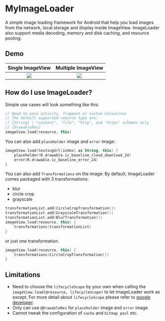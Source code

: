 # MyImageLoader

A simple image loading framework for Android that help you load images from the network, local storage and display inside ImageView.
ImageLoader also support media decoding, memory and disk caching, and resource pooling.

## Demo

Single ImageView            |  Multiple ImageView
:-------------------------:|:-------------------------:
![](https://media.giphy.com/media/IorGtKTGOUdNTV1cQF/giphy.gif)  |  ![](https://media.giphy.com/media/CGZVkYhiN4KolRMYUL/giphy.gif)


  
## How do I use ImageLoader?

Simple use cases will look something like this:
```kotlin
// Need to pass activity, fragment or custom Coroutines
// The default supported reource type are: 
// [String] : "content", "file", "http", and "https" schemes only 
// [DrawableRes]
imageView.load(resource, this)
```
You can also add ```placeholder``` image and ```error``` image:
```kotlin
imageView.load(testingUrl[index] as String, this) {
    placeholder(R.drawable.ic_baseline_cloud_download_24)
    error(R.drawable.ic_baseline_error_24)
}
```
You can also add ```Transformations``` on the image:
By default, ImageLoader comes packaged with 3 transformations: 
- blur
- circle crop
- grayscale
```kotlin
transformationList.add(CircleCropTransformation())
transformationList.add(GrayscaleTransformation())
transformationList.add(BlurTransformation())
imageView.load(resource, this) {
    transformations(transformationList)
}
```
or just one transformation.
```kotlin
imageView.load(resource, this) {
    transformations(CircleCropTransformation())
}
```

  
## Limitations

- Need to choose the ```lifecycleScope``` by your own 
    when calling the ```imageView.load(@resource, lifecycleScope)``` to let ImageLoader work as except.
    For more detail about ```lifecycleScope``` please refer to [google developer](https://developer.android.com/topic/libraries/architecture/coroutines).
- Only can use ```@DrawableRes``` for ```placeholder``` image and ```error``` image.
- Cannot tweak the configuration of ```cache``` and ```bitmap pool``` etc.

  
